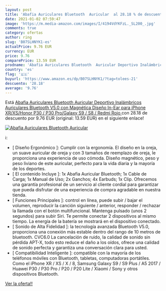```yaml
---
layout: post
title: 'Abafia Auriculares Bluetooth  Auricular  al 28.18 % de descuento'
date: 2021-01-02 07:59:47
image: 'https://m.media-amazon.com/images/I/4194VdYKFzL._SL200_.jpg'
comments: true
category: ofertas
author: ring
slug: 'B07SLHNYK1-es'
actualPrice: 9.76 EUR
currency: EUR
price: 9.76
comparePrice: 13.59 EUR
prodname: 'Abafia Auriculares Bluetooth  Auricular Deportivo Inalámbricos Auriculares Bluetooth V5.0 con Magnética Diseño In-Ear para iPhone XR/XS/Honor P30 / P30 Pro/Galaxy S9 / S8 / Redmi  Rojo '
country: 'es'
flag: '🇪🇸'
buyurl: 'https://www.amazon.es/dp/B07SLHNYK1/?tag=tolees-21'
descuento: '28.18'
average: '9.76'
---
```


Está [Abafia Auriculares Bluetooth  Auricular Deportivo Inalámbricos Auriculares Bluetooth V5.0 con Magnética Diseño In-Ear para iPhone XR/XS/Honor P30 / P30 Pro/Galaxy S9 / S8 / Redmi  Rojo ](https://www.amazon.es/dp/B07SLHNYK1/?tag=tolees-21) con 28.18 de descuento por 9.76 EUR (original: 13.59 EUR) en el siguiente enlace!

[![Abafia Auriculares Bluetooth  Auricular ](https://m.media-amazon.com/images/I/4194VdYKFzL._SL200_.jpg)](https://www.amazon.es/dp/B07SLHNYK1/?tag=tolees-21)

ℹ️:

- [ Diseño Ergonómico ]: Cumplir con la ergonomía. El diseño en la oreja, un suave auricular de oreja y con 3 tamaños de reemplazo de oreja, le proporciona una experiencia de uso cómoda. Diseño magnético, peso y peso liviano de este auricular, perfecto para la vida diaria y la mayoría de los deportes.
- [ El contenido Incluye ]: 1x Abafia Auricular Bluetooth; 1x Cable de Carga; 1x Manual de Uso; 2x Ganchos; 4x Earbuds; 1x Clip. Ofrecemos una garantía profesional de un servicio al cliente cordial para garantizar que pueda disfrutar de una experiencia de compra agradable en nuestra tienda.
- [ Funciones Principales ]: control en línea, puede subir / bajar el volumen, reproducir la canción siguiente / anterior, responder / rechazar la llamada con el botón multifuncional. Mantenga pulsado (unos 2 segundos) para subir Siri. Te permite conectar 2 dispositivos al mismo tiempo. La energía de la batería se mostrará en el dispositivo conectado.
- [ Sonido de Alta Fidelidad ]: la tecnología avanzada Bluetooth V5.0, proporciona una conexión más estable dentro del rango de 10 metros de bluetooth. CVC6.0 La cancelación de ruido, la calidad de sonido sin pérdida APT-X, todo esto reduce el daño a los oídos, ofrece una calidad de sonido perfecta y garantiza una conversación clara para usted.
- [ Compatibilidad Inteligente ]: compatible con la mayoría de los teléfonos móviles con Bluetooth, tabletas, computadoras portátiles. Como el iPhone XR / XS / X / 8, Samsung Galaxy S9 / S9 Plus / A5 2017 / Huawei P30 / P30 Pro / P20 / P20 Lite / Xiaomi / Sony y otros dispositivos Bluetooth.

[Ver la oferta!!](https://www.amazon.es/dp/B07SLHNYK1/?tag=tolees-21)
